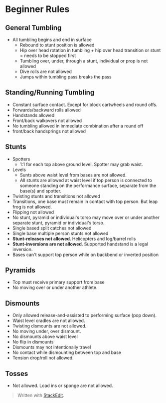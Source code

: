 
# Beginner Rules

## General Tumbling

- All tumbling begins and end in surface
	- Rebound to stunt position is allowed
	- Hip over head rotation in tumbling + hip over head transition or stunt = needs to be stopped first
	- Tumbling over, under, through a stunt, individual or prop is not allowed
	- Dive rolls are not allowed
	- Jumps within tumbling pass breaks the pass

## Standing/Running Tumbling

- Constant surface contact. Except for block cartwheels and round offs.
- Forwards/backward rolls allowed
- Handstands allowed
- Front/back walkovers not allowed
- No tumbling allowed in immediate combination after a round off
- front/back handsprings not allowed

## Stunts

- Spotters
	- 1:1 for each top above ground level. Spotter may grab waist.
- Levels
	- Sunts above waist level from bases are not allowed.
	- All stunts are allowed at waist level if top person is connected to someone standing on the performance surface, separate from the base(s) and spotter.
- Twisting stunts and transitions not allowed
- Transitions, one base must remain in contact with top person. But leap frog is not allowed.
- Flipping not allowed
- No stunt, pyramid or individual's torso may move over or under another separate stunt, pyramid or individual's torso.
- Single based split catches not allowed
- Single base multiple person stunts not allowed
- **Stunt-releases not allowed**. Helicopters and log/barrel rolls
- **Stunt-inversions are not allowed**. Supported handstand is a legal inversion.
- Bases can't support top person while on backbend or inverted position

## Pyramids

- Top must receive primary support from base
- No moving over or under another athlete.

## Dismounts 
- Only allowed release-and-assisted to performing surface (pop down).
- Waist level cradles are not allowed.
- Twisting dismounts are not allowed.
- No moving under, over dismount.
- No dismounts above waist level
- No flip in dismounts
- Dismounts may not intentionally travel
- No contact while dismounting between top and base
- Tension drop/roll not allowed.

## Tosses

- Not allowed. Load ins or sponge are not allowed.



> Written with [StackEdit](https://stackedit.io/).
<!--stackedit_data:
eyJoaXN0b3J5IjpbMTMyNTg0MjQ0Myw3MDE2MTAxNjBdfQ==
-->